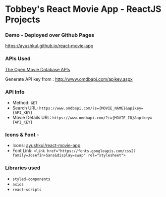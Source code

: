 # Tobbey's React Movie App - ReactJS Projects

### Demo - Deployed over Github Pages

https://ayushkul.github.io/react-movie-app

### APIs Used

[The Open Movie Database APIs](http://www.omdbapi.com/)

Generate API key from : http://www.omdbapi.com/apikey.aspx

### API Info

- Method: `GET`
- Search URL: `https://www.omdbapi.com/?s={MOVIE_NAME}&apikey={API_KEY}`
- Movie Details URL: `https://www.omdbapi.com/?i={MOVIE_ID}&apikey={API_KEY}`

### Icons & Font -

- Icons: [ayushkul/react-movie-app](https://github.com/ayushkul/react-movie-app/tree/main/public/)
- Font Link: `<link href="https://fonts.googleapis.com/css2?family=Josefin+Sans&display=swap" rel="stylesheet">`

### Libraries used

- `styled-components`
- `axios`
- `react-scripts`
